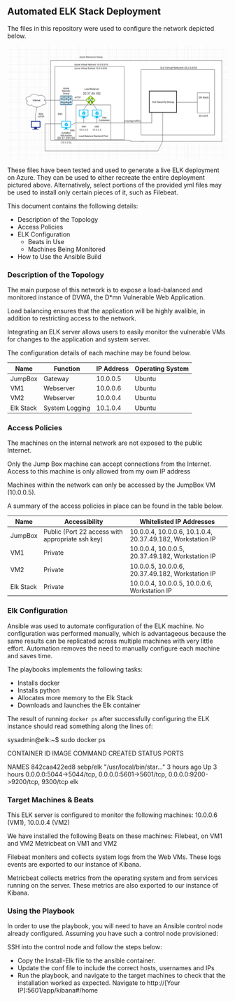 ## Automated ELK Stack Deployment

The files in this repository were used to configure the network depicted below.

![Diagram](Images/Diagram.png)


These files have been tested and used to generate a live ELK deployment on Azure. They can be used to either recreate the entire deployment pictured above. Alternatively, select portions of the provided yml files may be used to install only certain pieces of it, such as Filebeat.

This document contains the following details:
- Description of the Topology
- Access Policies
- ELK Configuration
  - Beats in Use
  - Machines Being Monitored
- How to Use the Ansible Build


### Description of the Topology

The main purpose of this network is to expose a load-balanced and monitored instance of DVWA, the D*mn Vulnerable Web Application.

Load balancing ensures that the application will be highly avalible, in addition to restricting access to the network.


Integrating an ELK server allows users to easily monitor the vulnerable VMs for changes to the application and system server.


The configuration details of each machine may be found below.

| Name      | Function       | IP Address | Operating System |
|-----------|----------------|------------|------------------|
| JumpBox   | Gateway        | 10.0.0.5   | Ubuntu           |
| VM1       | Webserver      | 10.0.0.6   | Ubuntu           |
| VM2       | Webserver      | 10.0.0.4   | Ubuntu           |
| Elk Stack | System Logging | 10.1.0.4   | Ubuntu           |

### Access Policies

The machines on the internal network are not exposed to the public Internet. 

Only the Jump Box machine can accept connections from the Internet. Access to this machine is only allowed from my own IP address

Machines within the network can only be accessed by the JumpBox VM (10.0.0.5).

A summary of the access policies in place can be found in the table below.

| Name      | Accessibility                                    | Whitelisted IP Addresses                                   |
|-----------|--------------------------------------------------|------------------------------------------------------------|
| JumpBox   | Public (Port 22 access with appropriate ssh key) | 10.0.0.4, 10.0.0.6, 10.1.0.4, 20.37.49.182, Workstation IP |
| VM1       | Private                                          | 10.0.0.4, 10.0.0.5, 20.37.49.182, Workstation IP           |
| VM2       | Private                                          | 10.0.0.5, 10.0.0.6, 20.37.49.182, Workstation IP           |
| Elk Stack | Private                                          | 10.0.0.4, 10.0.0.5, 10.0.0.6, Workstation IP               |

### Elk Configuration

Ansible was used to automate configuration of the ELK machine. No configuration was performed manually, which is advantageous because the same results can be replicated across multiple machines with very little effort. Automation removes the need to manually configure each machine and saves time.

The playbooks implements the following tasks:
- Installs docker
- Installs python
- Allocates more memory to the Elk Stack
- Downloads and launches the Elk container

The result of running `docker ps` after successfully configuring the ELK instance should read something along the lines of:

sysadmin@elk:~$ sudo docker ps

CONTAINER ID     IMAGE        COMMAND                CREATED           STATUS              PORTS                                                                              

NAMES
842caa422ed8     sebp/elk    "/usr/local/bin/star…"  3 hours ago       Up 3 hours          0.0.0.0:5044->5044/tcp, 0.0.0.0:5601->5601/tcp, 0.0.0.0:9200->9200/tcp, 9300/tcp elk


### Target Machines & Beats
This ELK server is configured to monitor the following machines: 10.0.0.6 (VM1), 10.0.0.4 (VM2)

We have installed the following Beats on these machines:
Filebeat, on VM1 and VM2
Metricbeat on VM1 and VM2

Filebeat moniters and collects system logs from the Web VMs. These logs events are exported to our instance of Kibana.

Metricbeat collects metrics from the operating system and from services running on the server. These metrics are also exported to our instance of Kibana.

### Using the Playbook
In order to use the playbook, you will need to have an Ansible control node already configured. Assuming you have such a control node provisioned: 

SSH into the control node and follow the steps below:
- Copy the Install-Elk file to the ansible container.
- Update the conf file to include the correct hosts, usernames and IPs
- Run the playbook, and navigate to the target machines to check that the installation worked as expected. Navigate to http://[Your IP]:5601/app/kibana#/home
